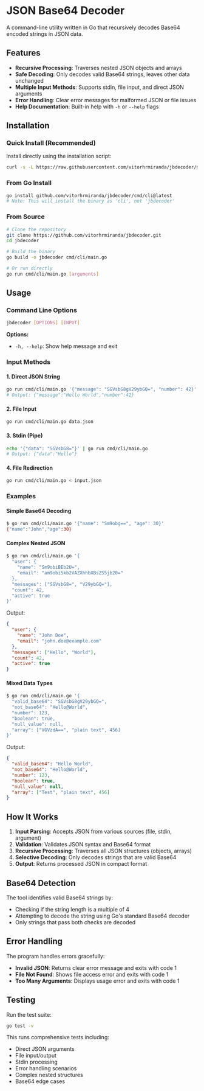 # JSON Base64 Decoder

A command-line utility written in Go that recursively decodes Base64 encoded strings in JSON data.

## Features

- **Recursive Processing**: Traverses nested JSON objects and arrays
- **Safe Decoding**: Only decodes valid Base64 strings, leaves other data unchanged
- **Multiple Input Methods**: Supports stdin, file input, and direct JSON arguments
- **Error Handling**: Clear error messages for malformed JSON or file issues
- **Help Documentation**: Built-in help with `-h` or `--help` flags

## Installation

### Quick Install (Recommended)

Install directly using the installation script:

```bash
curl -s -L https://raw.githubusercontent.com/vitorhrmiranda/jbdecoder/main/scripts/install.sh | bash
```

### From Go Install

```bash
go install github.com/vitorhrmiranda/jbdecoder/cmd/cli@latest
# Note: This will install the binary as 'cli', not 'jbdecoder'
```

### From Source

```bash
# Clone the repository
git clone https://github.com/vitorhrmiranda/jbdecoder.git
cd jbdecoder

# Build the binary
go build -o jbdecoder cmd/cli/main.go

# Or run directly
go run cmd/cli/main.go [arguments]
```

## Usage

### Command Line Options

```bash
jbdecoder [OPTIONS] [INPUT]
```

**Options:**
- `-h, --help`: Show help message and exit

### Input Methods

#### 1. Direct JSON String
```bash
go run cmd/cli/main.go '{"message": "SGVsbG8gV29ybGQ=", "number": 42}'
# Output: {"message":"Hello World","number":42}
```

#### 2. File Input
```bash
go run cmd/cli/main.go data.json
```

#### 3. Stdin (Pipe)
```bash
echo '{"data": "SGVsbG8="}' | go run cmd/cli/main.go
# Output: {"data":"Hello"}
```

#### 4. File Redirection
```bash
go run cmd/cli/main.go < input.json
```

### Examples

#### Simple Base64 Decoding
```bash
$ go run cmd/cli/main.go '{"name": "Sm9obg==", "age": 30}'
{"name":"John","age":30}
```

#### Complex Nested JSON
```bash
$ go run cmd/cli/main.go '{
  "user": {
    "name": "Sm9obiBEb2U=",
    "email": "am9obi5kb2VAZXhhbXBsZS5jb20="
  },
  "messages": ["SGVsbG8=", "V29ybGQ="],
  "count": 42,
  "active": true
}'
```

Output:
```json
{
  "user": {
    "name": "John Doe",
    "email": "john.doe@example.com"
  },
  "messages": ["Hello", "World"],
  "count": 42,
  "active": true
}
```

#### Mixed Data Types
```bash
$ go run cmd/cli/main.go '{
  "valid_base64": "SGVsbG8gV29ybGQ=",
  "not_base64": "Hello@World",
  "number": 123,
  "boolean": true,
  "null_value": null,
  "array": ["VGVzdA==", "plain text", 456]
}'
```

Output:
```json
{
  "valid_base64": "Hello World",
  "not_base64": "Hello@World",
  "number": 123,
  "boolean": true,
  "null_value": null,
  "array": ["Test", "plain text", 456]
}
```

## How It Works

1. **Input Parsing**: Accepts JSON from various sources (file, stdin, argument)
2. **Validation**: Validates JSON syntax and Base64 format
3. **Recursive Processing**: Traverses all JSON structures (objects, arrays)
4. **Selective Decoding**: Only decodes strings that are valid Base64
5. **Output**: Returns processed JSON in compact format

## Base64 Detection

The tool identifies valid Base64 strings by:
- Checking if the string length is a multiple of 4
- Attempting to decode the string using Go's standard Base64 decoder
- Only strings that pass both checks are decoded

## Error Handling

The program handles errors gracefully:

- **Invalid JSON**: Returns clear error message and exits with code 1
- **File Not Found**: Shows file access error and exits with code 1
- **Too Many Arguments**: Displays usage error and exits with code 1

## Testing

Run the test suite:

```bash
go test -v
```

This runs comprehensive tests including:
- Direct JSON arguments
- File input/output
- Stdin processing
- Error handling scenarios
- Complex nested structures
- Base64 edge cases
